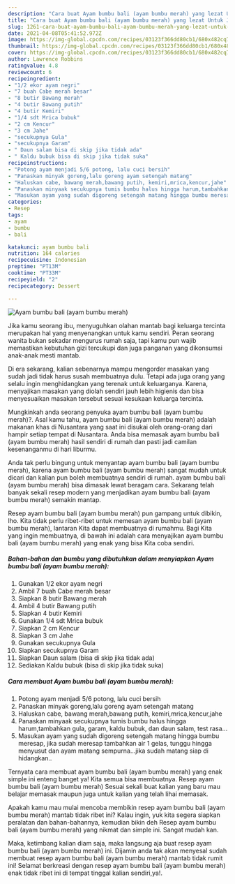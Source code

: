 ```yaml
---
description: "Cara buat Ayam bumbu bali (ayam bumbu merah) yang lezat Untuk Jualan"
title: "Cara buat Ayam bumbu bali (ayam bumbu merah) yang lezat Untuk Jualan"
slug: 1261-cara-buat-ayam-bumbu-bali-ayam-bumbu-merah-yang-lezat-untuk-jualan
date: 2021-04-08T05:41:52.972Z
image: https://img-global.cpcdn.com/recipes/03123f366dd80cb1/680x482cq70/ayam-bumbu-bali-ayam-bumbu-merah-foto-resep-utama.jpg
thumbnail: https://img-global.cpcdn.com/recipes/03123f366dd80cb1/680x482cq70/ayam-bumbu-bali-ayam-bumbu-merah-foto-resep-utama.jpg
cover: https://img-global.cpcdn.com/recipes/03123f366dd80cb1/680x482cq70/ayam-bumbu-bali-ayam-bumbu-merah-foto-resep-utama.jpg
author: Lawrence Robbins
ratingvalue: 4.8
reviewcount: 6
recipeingredient:
- "1/2 ekor ayam negri"
- "7 buah Cabe merah besar"
- "8 butir Bawang merah"
- "4 butir Bawang putih"
- "4 butir Kemiri"
- "1/4 sdt Mrica bubuk"
- "2 cm Kencur"
- "3 cm Jahe"
- "secukupnya Gula"
- "secukupnya Garam"
- " Daun salam bisa di skip jika tidak ada"
- " Kaldu bubuk bisa di skip jika tidak suka"
recipeinstructions:
- "Potong ayam menjadi 5/6 potong, lalu cuci bersih"
- "Panaskan minyak goreng,lalu goreng ayam setengah matang"
- "Haluskan cabe, bawang merah,bawang putih, kemiri,mrica,kencur,jahe"
- "Panaskan minyaak secukupnya tumis bumbu halus hingga harum,tambahkan gula, garam, kaldu bubuk, dan daun salam, test rasa..."
- "Masukan ayam yang sudah digoreng setengah matang hingga bumbu meresap, jika sudah meresap tambahkan air 1 gelas, tunggu hingga menyusut dan ayam matang sempurna...jika sudah matang siap di hidangkan.."
categories:
- Resep
tags:
- ayam
- bumbu
- bali

katakunci: ayam bumbu bali 
nutrition: 164 calories
recipecuisine: Indonesian
preptime: "PT13M"
cooktime: "PT33M"
recipeyield: "2"
recipecategory: Dessert

---
```



![Ayam bumbu bali (ayam bumbu merah)](https://img-global.cpcdn.com/recipes/03123f366dd80cb1/680x482cq70/ayam-bumbu-bali-ayam-bumbu-merah-foto-resep-utama.jpg)

Jika kamu seorang ibu, menyuguhkan olahan mantab bagi keluarga tercinta merupakan hal yang menyenangkan untuk kamu sendiri. Peran seorang  wanita bukan sekadar mengurus rumah saja, tapi kamu pun wajib memastikan kebutuhan gizi tercukupi dan juga panganan yang dikonsumsi anak-anak mesti mantab.

Di era  sekarang, kalian sebenarnya mampu mengorder masakan yang sudah jadi tidak harus susah membuatnya dulu. Tetapi ada juga orang yang selalu ingin menghidangkan yang terenak untuk keluarganya. Karena, menyajikan masakan yang diolah sendiri jauh lebih higienis dan bisa menyesuaikan masakan tersebut sesuai kesukaan keluarga tercinta. 



Mungkinkah anda seorang penyuka ayam bumbu bali (ayam bumbu merah)?. Asal kamu tahu, ayam bumbu bali (ayam bumbu merah) adalah makanan khas di Nusantara yang saat ini disukai oleh orang-orang dari hampir setiap tempat di Nusantara. Anda bisa memasak ayam bumbu bali (ayam bumbu merah) hasil sendiri di rumah dan pasti jadi camilan kesenanganmu di hari liburmu.

Anda tak perlu bingung untuk menyantap ayam bumbu bali (ayam bumbu merah), karena ayam bumbu bali (ayam bumbu merah) sangat mudah untuk dicari dan kalian pun boleh membuatnya sendiri di rumah. ayam bumbu bali (ayam bumbu merah) bisa dimasak lewat beragam cara. Sekarang telah banyak sekali resep modern yang menjadikan ayam bumbu bali (ayam bumbu merah) semakin mantap.

Resep ayam bumbu bali (ayam bumbu merah) pun gampang untuk dibikin, lho. Kita tidak perlu ribet-ribet untuk memesan ayam bumbu bali (ayam bumbu merah), lantaran Kita dapat membuatnya di rumahmu. Bagi Kita yang ingin membuatnya, di bawah ini adalah cara menyajikan ayam bumbu bali (ayam bumbu merah) yang enak yang bisa Kita coba sendiri.

<!--inarticleads1-->

##### Bahan-bahan dan bumbu yang dibutuhkan dalam menyiapkan Ayam bumbu bali (ayam bumbu merah):

1. Gunakan 1/2 ekor ayam negri
1. Ambil 7 buah Cabe merah besar
1. Siapkan 8 butir Bawang merah
1. Ambil 4 butir Bawang putih
1. Siapkan 4 butir Kemiri
1. Gunakan 1/4 sdt Mrica bubuk
1. Siapkan 2 cm Kencur
1. Siapkan 3 cm Jahe
1. Gunakan secukupnya Gula
1. Siapkan secukupnya Garam
1. Siapkan  Daun salam (bisa di skip jika tidak ada)
1. Sediakan  Kaldu bubuk (bisa di skip jika tidak suka)




<!--inarticleads2-->

##### Cara membuat Ayam bumbu bali (ayam bumbu merah):

1. Potong ayam menjadi 5/6 potong, lalu cuci bersih
1. Panaskan minyak goreng,lalu goreng ayam setengah matang
1. Haluskan cabe, bawang merah,bawang putih, kemiri,mrica,kencur,jahe
1. Panaskan minyaak secukupnya tumis bumbu halus hingga harum,tambahkan gula, garam, kaldu bubuk, dan daun salam, test rasa...
1. Masukan ayam yang sudah digoreng setengah matang hingga bumbu meresap, jika sudah meresap tambahkan air 1 gelas, tunggu hingga menyusut dan ayam matang sempurna...jika sudah matang siap di hidangkan..




Ternyata cara membuat ayam bumbu bali (ayam bumbu merah) yang enak simple ini enteng banget ya! Kita semua bisa membuatnya. Resep ayam bumbu bali (ayam bumbu merah) Sesuai sekali buat kalian yang baru mau belajar memasak maupun juga untuk kalian yang telah lihai memasak.

Apakah kamu mau mulai mencoba membikin resep ayam bumbu bali (ayam bumbu merah) mantab tidak ribet ini? Kalau ingin, yuk kita segera siapkan peralatan dan bahan-bahannya, kemudian bikin deh Resep ayam bumbu bali (ayam bumbu merah) yang nikmat dan simple ini. Sangat mudah kan. 

Maka, ketimbang kalian diam saja, maka langsung aja buat resep ayam bumbu bali (ayam bumbu merah) ini. Dijamin anda tak akan menyesal sudah membuat resep ayam bumbu bali (ayam bumbu merah) mantab tidak rumit ini! Selamat berkreasi dengan resep ayam bumbu bali (ayam bumbu merah) enak tidak ribet ini di tempat tinggal kalian sendiri,ya!.

